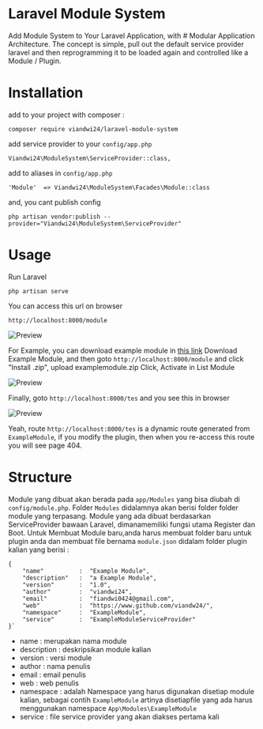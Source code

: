# Laravel Module System

Add Module System to Your Laravel Application, with # Modular Application Architecture.  The concept is simple, pull out the default service provider laravel and then reprogramming it to be loaded again and controlled like a Module / Plugin.


# Installation
add to your project with composer :

    composer require viandwi24/laravel-module-system
add service provider to your `config/app.php`

    Viandwi24\ModuleSystem\ServiceProvider::class,
add to aliases in `config/app.php`

    'Module'  => Viandwi24\ModuleSystem\Facades\Module::class
and, you cant publish config 

    php artisan vendor:publish --provider="Viandwi24\ModuleSystem\ServiceProvider"       

# Usage
Run Laravel 

    php artisan serve

You can access this url on browser 

    http://localhost:8000/module
![Preview](https://i.ibb.co/xhYXWnw/Screenshot-from-2020-05-02-09-56-33.png)

For Example, you can download example module in [this link](https://github.com/viandwi24/laravel-module-system/raw/master/examples/ExampleModule.zip)
Download Example Module, and then goto `http://localhost:8000/module` and click "Install .zip", upload examplemodule.zip
Click, Activate in List Module 

![Preview](https://i.ibb.co/zrh4TN3/Screenshot-from-2020-05-02-10-00-32.png)

Finally, goto `http://localhost:8000/tes` and you see this in browser

![Preview](https://i.ibb.co/020Jz2H/Screenshot-from-2020-05-02-10-02-04.png)

Yeah, route `http://localhost:8000/tes` is a dynamic route generated from `ExampleModule`, if you modify the plugin, then when you re-access this route you will see page 404.

# Structure
Module yang dibuat akan berada pada `app/Modules` yang bisa diubah di `config/module.php`.
Folder `Modules` didalamnya akan berisi folder folder module yang terpasang.
Module yang ada dibuat berdasarkan ServiceProvider bawaan Laravel, dimanamemiliki fungsi utama Register dan Boot.
Untuk Membuat Module baru,anda harus membuat folder baru untuk plugin anda dan membuat file bernama `module.json` didalam folder plugin kalian yang berisi :

    {
    	"name"			:  "Example Module",
    	"description"	:  "a Example Module",
    	"version"		:  "1.0",
    	"author"		:  "viandwi24",
    	"email"			:  "fiandwi0424@gmail.com",
    	"web"			:  "https://www.github.com/viandw24/",
    	"namespace"		:  "ExampleModule",
    	"service"		:  "ExampleModuleServiceProvider"
    }`

 - name : merupakan nama module
 - description : deskripsikan module kalian
 - version : versi module
 - author : nama penulis
 - email : email penulis
 - web : web penulis
 - namespace : adalah Namespace yang harus digunakan disetiap module kalian, sebagai contih `ExampleModule` artinya disetiapfile yang ada harus menggunakan namespace `App\Modules\ExampleModule`
 -  service : file service provider yang akan diakses pertama kali

